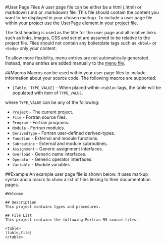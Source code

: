 #User Page Files
A user page file can be either be a html (.html) or markdown (.md or .markdown) file. This file should contain the content you want to be displayed in your chosen markup. To include a user page file within your project use the [UserPage](project-files/types/userpage.md) element in your [project file](project-files.md).

The first heading is used as the title for the user page and all relative links such as links, images, CSS and script are assumed to be relative to the project file. Files should not contain any boilerplate tags such as `<html>` or `<body>` only your content.

To allow more flexibility, menu entries are not automatically generated. Instead, menu entries are added manually to the [menu file](menu-files.md).

##Macros
Macros can be used within your user page files to include information about your source code. The following macros are supported:

 * `|Table, TYPE_VALUE|` - When placed within `<table>` tags, the table will be populated with item of `TYPE_VALUE`.

where `TYPE_VALUE` can be any of the following:

 * `Project` - The current project.
 * `File` - Fortran source files.
 * `Program` - Fortran programs.
 * `Module` - Fortran modules.
 * `DerivedType` - Fortran user-defined derived-types.
 * `Function` - External and module functions.
 * `Subroutine` - External and module subroutines.
 * `Assignment` - Generic assignment interfaces.
 * `Overload` - Generic name interfaces.
 * `Operator` - Generic operator interfaces.
 * `Variable` - Module variables.

##Example
An example user page file is shown below. It uses markup syntax and a macro to show a list of files linking to their documentation pages.

    #Welcome

    ## Description 
    This project contains types and procedures.
    
    ## File List
    This project contains the following Fortran 95 source files.
    
    <table>
    |table,file|
    </table>
